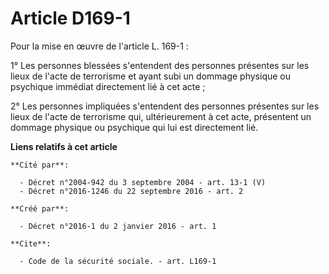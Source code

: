 # Article D169-1

Pour la mise en œuvre de l'article L. 169-1 : 

1° Les personnes blessées s'entendent des personnes présentes sur les lieux de l'acte de terrorisme et ayant subi un dommage
physique ou psychique immédiat directement lié à cet acte ; 

2° Les personnes impliquées s'entendent des personnes présentes sur les lieux de l'acte de terrorisme qui, ultérieurement à
cet acte, présentent un dommage physique ou psychique qui lui est directement lié.

**Liens relatifs à cet article**

	**Cité par**:

	  - Décret n°2004-942 du 3 septembre 2004 - art. 13-1 (V)
	  - Décret n°2016-1246 du 22 septembre 2016 - art. 2

	**Créé par**:

	  - Décret n°2016-1 du 2 janvier 2016 - art. 1

	**Cite**:

	  - Code de la sécurité sociale. - art. L169-1
